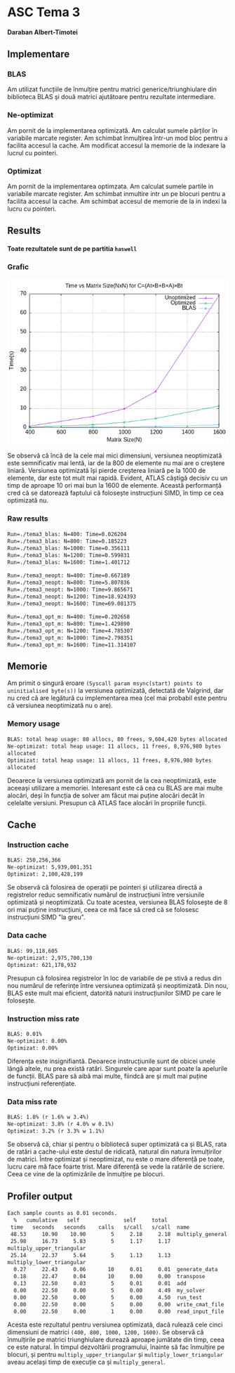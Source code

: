 # ASC Tema 3

#### Daraban Albert-Timotei

## Implementare

### BLAS

Am utilizat funcțiile de înmulțire pentru matrici generice/triunghiulare din biblioteca BLAS și două matrici ajutătoare pentru rezultate intermediare.

### Ne-optimizat

Am pornit de la implementarea optimizată. Am calculat sumele părților în variabile marcate register. Am schimbat înmulțirea într-un mod bloc pentru a facilita accesul la cache. Am modificat accesul la memorie de la indexare la lucrul cu pointeri.

### Optimizat

Am pornit de la implementarea optimzata. Am calculat sumele partile in variabile marcate register. Am schimbat inmultire intr un pe blocuri pentru a facilita accesul la cache. Am schimbat accesul de memorie de la in indexi la lucru cu pointeri.

## Results

#### Toate rezultatele sunt de pe partitia ```haswell```

### Grafic

![](graph.png)

Se observă că încă de la cele mai mici dimensiuni, versiunea neoptimizată este semnificativ mai lentă, iar de la 800 de elemente nu mai are o creștere liniară. Versiunea optimizată își pierde creșterea liniară pe la 1000 de elemente, dar este tot mult mai rapidă. Evident, ATLAS câștigă decisiv cu un timp de aproape 10 ori mai bun la 1600 de elemente. Această performanță cred că se datorează faptului că folosește instrucțiuni SIMD, în timp ce cea optimizată nu.

### Raw results

```
Run=./tema3_blas: N=400: Time=0.026204
Run=./tema3_blas: N=800: Time=0.185223
Run=./tema3_blas: N=1000: Time=0.356111
Run=./tema3_blas: N=1200: Time=0.599831
Run=./tema3_blas: N=1600: Time=1.401712
```

```
Run=./tema3_neopt: N=400: Time=0.667189
Run=./tema3_neopt: N=800: Time=5.807836
Run=./tema3_neopt: N=1000: Time=9.865671
Run=./tema3_neopt: N=1200: Time=18.924393
Run=./tema3_neopt: N=1600: Time=69.081375
```

```
Run=./tema3_opt_m: N=400: Time=0.202658
Run=./tema3_opt_m: N=800: Time=1.429890
Run=./tema3_opt_m: N=1200: Time=4.785307
Run=./tema3_opt_m: N=1000: Time=2.798351
Run=./tema3_opt_m: N=1600: Time=11.314107
```

## Memorie

Am primit o singură eroare ``(Syscall param msync(start) points to uninitialised byte(s))`` la versiunea optimizată, detectată de Valgrind, dar nu cred că are legătură cu implementarea mea (cel mai probabil este pentru că versiunea neoptimizată nu o are).

### Memory usage

```
BLAS: total heap usage: 80 allocs, 80 frees, 9,604,420 bytes allocated
Ne-optimizat: total heap usage: 11 allocs, 11 frees, 8,976,980 bytes allocated
Optimizat: total heap usage: 11 allocs, 11 frees, 8,976,980 bytes allocated
```

Deoarece la versiunea optimizată am pornit de la cea neoptimizată, este aceeași utilizare a memoriei. Interesant este că cea cu BLAS are mai multe alocări, deși în funcția de solver am făcut mai puține alocări decât în celelalte versiuni. Presupun că ATLAS face alocări în propriile funcții.

## Cache

### Instruction cache
```
BLAS: 250,256,366
Ne-optimizat: 5,939,001,351
Optimizat: 2,100,428,199
```

Se observă că folosirea de operații pe pointeri și utilizarea directă a registrelor reduc semnificativ numărul de instrucțiuni între versiunile optimizată și neoptimizată. Cu toate acestea, versiunea BLAS folosește de 8 ori mai puține instrucțiuni, ceea ce mă face să cred că se folosesc instrucțiuni SIMD "la greu".

### Data cache
```
BLAS: 99,118,605
Ne-optimizat: 2,975,700,130
Optimizat: 621,178,932
```

Presupun că folosirea registrelor în loc de variabile de pe stivă a redus din nou numărul de referințe între versiunea optimizată și neoptimizată. Din nou, BLAS este mult mai eficient, datorită naturii instrucțiunilor SIMD pe care le folosește.

### Instruction miss rate
```
BLAS: 0.01%
Ne-optimizat: 0.00%
Optimizat: 0.00%
```

Diferența este insignifiantă. Deoarece instrucțiunile sunt de obicei unele lângă altele, nu prea există ratări. Singurele care apar sunt poate la apelurile de funcții. BLAS pare să aibă mai multe, fiindcă are și mult mai puține instrucțiuni referențiate.

### Data miss rate
```
BLAS: 1.8% (r 1.6% w 3.4%)
Ne-optimizat: 3.8% (r 4.0% w 0.1%)
Optimizat: 3.2% (r 3.3% w 1.1%)
```

Se observă că, chiar și pentru o bibliotecă super optimizată ca și BLAS, rata de ratări a cache-ului este destul de ridicată, natural din natura înmulțirilor de matrici. Între optimizat și neoptimizat, nu este o mare diferență pe toate, lucru care mă face foarte trist. Mare diferență se vede la ratările de scriere. Ceea ce vine de la optimizările de înmulțire pe blocuri.

## Profiler output

```
Each sample counts as 0.01 seconds.
  %   cumulative   self              self     total           
 time   seconds   seconds    calls   s/call   s/call  name    
 48.53     10.90    10.90        5     2.18     2.18  multiply_general
 25.98     16.73     5.83        5     1.17     1.17  multiply_upper_triangular
 25.14     22.37     5.64        5     1.13     1.13  multiply_lower_triangular
  0.27     22.43     0.06       10     0.01     0.01  generate_data
  0.18     22.47     0.04       10     0.00     0.00  transpose
  0.13     22.50     0.03        5     0.01     0.01  add
  0.00     22.50     0.00        5     0.00     4.49  my_solver
  0.00     22.50     0.00        5     0.00     4.50  run_test
  0.00     22.50     0.00        5     0.00     0.00  write_cmat_file
  0.00     22.50     0.00        1     0.00     0.00  read_input_file
```

Acesta este rezultatul pentru versiunea optimizată, dacă rulează cele cinci dimensiuni de matrici `(400, 800, 1000, 1200, 1600)`. Se observă că înmulțirile pe matrici triunghiulare durează aproape jumătate din timp, ceea ce este natural. În timpul dezvoltării programului, înainte să fac înmulțire pe blocuri, și pentru `multiply_upper_triangular` și `multiply_lower_triangular` aveau același timp de execuție ca și `multiply_general`.
